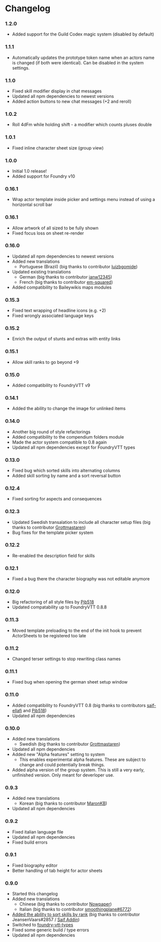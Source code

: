 # Changelog

### 1.2.0
* Added support for the Guild Codex magic system (disabled by default)

### 1.1.1
* Automatically updates the prototype token name when an actors name is changed (if both were identical). Can be disabled in the system settings.

### 1.1.0
* Fixed skill modifier display in chat messages
* Updated all npm dependencies to newest versions
* Added action buttons to new chat messages (+2 and reroll)

### 1.0.2
* Roll 4dFm while holding shift - a modifier which counts pluses double

### 1.0.1
* Fixed inline character sheet size (group view)

### 1.0.0
* Initial 1.0 release!
* Added support for Foundry v10

### 0.16.1
* Wrap actor template inside picker and settings menu instead of using a horizontal scroll bar

### 0.16.1
* Allow artwork of all sized to be fully shown
* Fixed focus loss on sheet re-render

### 0.16.0
* Updated all npm dependencies to newest versions
* Added new translations
  * Portuguese (Brazil) (big thanks to contributor [luizbgomide](https://github.com/luizbgomide))
* Updated existing translations
  * German (big thanks to contributor [ianw12345](https://github.com/ianw12345))
  * French (big thanks to contributor [em-squared](https://github.com/em-squared))
* Added compatibility to Baileywikis maps modules 

### 0.15.3
* Fixed text wrapping of headline icons (e.g. +2)
* Fixed wrongly associated language keys

### 0.15.2
* Enrich the output of stunts and extras with entity links

### 0.15.1
* Allow skill ranks to go beyond +9

### 0.15.0
* Added compatibility to FoundryVTT v9

### 0.14.1
* Added the ability to change the image for unlinked items

### 0.14.0
* Another big round of style refactorings
* Added compatibility to the compendium folders module
* Made the actor system compatible to 0.8 again
* Updated all npm dependencies except for FoundryVTT types

### 0.13.0
* Fixed bug which sorted skills into alternating columns
* Added skill sorting by name and a sort reversal button

### 0.12.4
* Fixed sorting for aspects and consequences

### 0.12.3
* Updated Swedish transalation to include all character setup files (big thanks to contributor [Grottmastaren](https://github.com/Grottmastaren))
* Bug fixes for the template picker system

### 0.12.2
* Re-enabled the description field for skills

### 0.12.1
* Fixed a bug there the character biography was not editable anymore

### 0.12.0
* Big refactoring of all style files by [Pjb518](https://github.com/Pjb518)
* Updated compatability up to FoundryVTT 0.8.8

### 0.11.3
* Moved template preloading to the end of the init hook to prevent ActorSheets to be registered too late

### 0.11.2
* Changed terser settings to stop rewriting class names

### 0.11.1
* Fixed bug when opening the german sheet setup window

### 0.11.0
* Added compatibility to FoundryVTT 0.8 (big thanks to contributors [saif-ellafi](https://github.com/saif-ellafi) and [Pjb518](https://github.com/Pjb518))
* Updated all npm dependencies

### 0.10.0
* Added new translations
  * Swedish (big thanks to contributor [Grottmastaren](https://github.com/Grottmastaren))
* Updated all npm dependencies
* Added new "Alpha features" setting to system
  * This enables experimental alpha features. These are subject to change and could potentially break things.
* Added alpha version of the group system. This is still a very early, unfinished version. Only meant for deverloper use.

### 0.9.3
* Added new translations
  * Korean (big thanks to contributor [MaronKB](https://github.com/MaronKB))
* Updated all npm dependencies


### 0.9.2
* Fixed italian language file
* Updated all npm dependencies
* Fixed build errors

### 0.9.1
* Fixed biography editor 
* Better handling of tab height for actor sheets

### 0.9.0
* Started this changelog
* Added new translations
  * Chinese (big thanks to contributor [Nowpaper](https://github.com/Nowpaper))
  * Italian (big thanks to contributor [smoothingplane#6772](https://github.com/smoothingplane))
* [Added the ability to sort skills by rank](https://github.com/anvil-vtt/FateX/pull/40) (big thanks to contributor JeansenVaars#2857 / [Saif Addin](https://github.com/saif-ellafi))
* Switched to [foundry-vtt-types](https://github.com/League-of-Foundry-Developers/foundry-vtt-types) 
* Fixed some generic build / type errors
* Updated all npm dependencies
